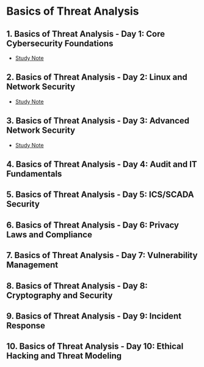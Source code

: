 # Basics of Threat Analysis

## 1. Basics of Threat Analysis - Day 1: Core Cybersecurity Foundations

* [Study Note](https://github.com/SEUNGHO-Y00/PersonalStudy/blob/main/ThreatAnalysis/CybersecurityFoundations.md)

## 2. Basics of Threat Analysis - Day 2: Linux and Network Security

* [Study Note](https://github.com/SEUNGHO-Y00/PersonalStudy/blob/main/ThreatAnalysis/NetworkSecurity.md)

## 3. Basics of Threat Analysis - Day 3: Advanced Network Security

* [Study Note](https://github.com/SEUNGHO-Y00/PersonalStudy/blob/main/ThreatAnalysis/AdvancedNetworkSecurity.md)

## 4. Basics of Threat Analysis - Day 4: Audit and IT Fundamentals

## 5. Basics of Threat Analysis - Day 5: ICS/SCADA Security

## 6. Basics of Threat Analysis - Day 6: Privacy Laws and Compliance

## 7. Basics of Threat Analysis - Day 7: Vulnerability Management

## 8. Basics of Threat Analysis - Day 8: Cryptography and Security

## 9. Basics of Threat Analysis - Day 9: Incident Response

## 10. Basics of Threat Analysis - Day 10: Ethical Hacking and Threat Modeling

